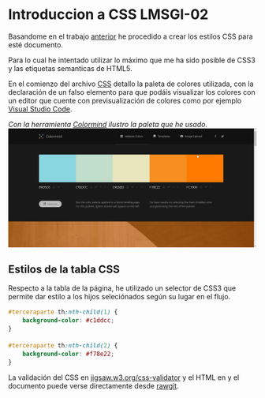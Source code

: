 #  Introduccion a CSS LMSGI-02

Basandome en el trabajo [anterior](https://github.com/v4nnig/lmsgi_tema02_html) he procedido a crear los estilos CSS para esté documento.

Para lo cual he intentado utilizar lo máximo que me ha sido posible de CSS3 y las etiquetas semanticas de HTML5.

En el comienzo del archivo [CSS](css/style.css) detallo la paleta de colores utilizada, con la declaración de un falso elemento para que podáis visualizar los colores con un editor que cuente con previsualización de colores como por ejemplo [Visual Studio Code](https://code.visualstudio.com/).

*Con la herramienta [Colormind](http://colormind.io/bootstrap/) ilustro la paleta que he usado.*
![colormind paleta de colores](img/paleta_de_colores.png)

## Estilos de la tabla CSS
Respecto a la tabla de la página, he utilizado un selector de CSS3 que permite dar estilo a los hijos seleciónados según su lugar en el flujo.

```CSS
#terceraparte th:nth-child(1) {
    background-color: #c1ddcc;
}

#terceraparte th:nth-child(2) {
    background-color: #f78e22;
}
```
La validación del CSS en [jigsaw.w3.org/css-validator](https://jigsaw.w3.org/css-validator/validator?uri=https%3A%2F%2Frawgit.com%2Fv4nnig%2Flmsgi_tema02_css%2Fmaster%2Findex.html&profile=css3&usermedium=all&warning=2&vextwarning=&lang=es#css) y el HTML en []()y el documento puede verse directamente desde [rawgit](https://rawgit.com/v4nnig/lmsgi_tema02_css/master/index.html).


